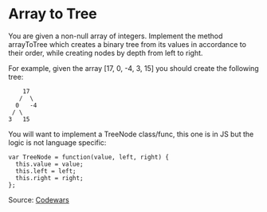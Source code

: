 # Array to Tree

You are given a non-null array of integers. Implement the method arrayToTree which creates a binary tree from its values in accordance to their order, while creating nodes by depth from left to right.

For example, given the array [17, 0, -4, 3, 15] you should create the following tree:
```
    17
   /  \
  0   -4
 / \
3   15 
```

You will want to implement a TreeNode class/func, this one is in JS but the logic is not language specific:
```
var TreeNode = function(value, left, right) {
  this.value = value;
  this.left = left;
  this.right = right;
};
```

Source: [Codewars](https://www.codewars.com/kata/57e5a6a67fbcc9ba900021cd)